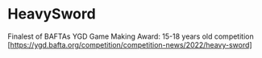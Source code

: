# HeavySword
Finalest of BAFTAs YGD Game Making Award: 15-18 years old competition
[https://ygd.bafta.org/competition/competition-news/2022/heavy-sword]
